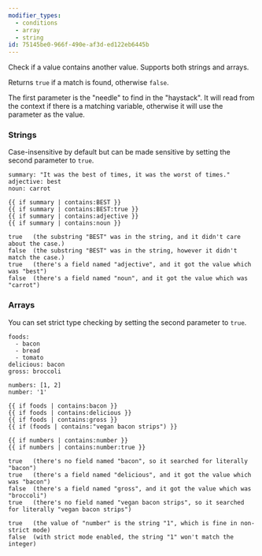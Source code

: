 ```yaml
---
modifier_types:
  - conditions
  - array
  - string
id: 75145be0-966f-490e-af3d-ed122eb6445b
---
```

Check if a value contains another value. Supports both strings and arrays.

Returns `true` if a match is found, otherwise `false`.

The first parameter is the "needle" to find in the "haystack". It will read from the context if there is a matching
variable, otherwise it will use the parameter as the value.

### Strings

Case-insensitive by default but can be made sensitive by setting the second parameter to `true`.

```.language-yaml
summary: "It was the best of times, it was the worst of times."
adjective: best
noun: carrot
```

```
{{ if summary | contains:BEST }}
{{ if summary | contains:BEST:true }}
{{ if summary | contains:adjective }}
{{ if summary | contains:noun }}
```

```.language-output
true   (the substring "BEST" was in the string, and it didn't care about the case.)
false  (the substring "BEST" was in the string, however it didn't match the case.)
true   (there's a field named "adjective", and it got the value which was "best")
false  (there's a field named "noun", and it got the value which was "carrot")
```

### Arrays
You can set strict type checking by setting the second parameter to `true`.
``` .language-yaml
foods:
  - bacon
  - bread
  - tomato
delicious: bacon
gross: broccoli

numbers: [1, 2]
number: '1'
```

```
{{ if foods | contains:bacon }}
{{ if foods | contains:delicious }}
{{ if foods | contains:gross }}
{{ if (foods | contains:"vegan bacon strips") }}

{{ if numbers | contains:number }}
{{ if numbers | contains:number:true }}
```

``` .language-output
true   (there's no field named "bacon", so it searched for literally "bacon")
true   (there's a field named "delicious", and it got the value which was "bacon")
false  (there's a field named "gross", and it got the value which was "broccoli")
true   (there's no field named "vegan bacon strips", so it searched for literally "vegan bacon strips")

true   (the value of "number" is the string "1", which is fine in non-strict mode)
false  (with strict mode enabled, the string "1" won't match the integer)
```

